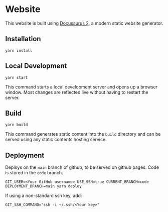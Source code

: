 # Website

This website is built using [Docusaurus 2](https://docusaurus.io/), a modern static website generator.

## Installation

```console
yarn install
```

## Local Development

```console
yarn start
```

This command starts a local development server and opens up a browser window. Most changes are reflected live without having to restart the server.

## Build

```console
yarn build
```

This command generates static content into the `build` directory and can be served using any static contents hosting service.

## Deployment
Deploys on the `main` branch of github, to be served on github pages. Code is stored in the `code` branch.

```console
GIT_USER=<Your GitHub username> USE_SSH=true CURRENT_BRANCH=code DEPLOYMENT_BRANCH=main yarn deploy
```

If using a non-standard ssh key, add:
```console
GIT_SSH_COMMAND="ssh -i ~/.ssh/<Your key>"
```
